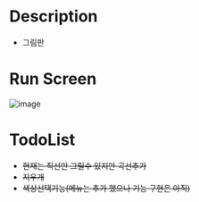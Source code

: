 # Description
+ 그림판
# Run Screen
![image](https://user-images.githubusercontent.com/89134202/140510314-ab93cf1f-318f-4999-ac37-2abd472f06ba.png)

# TodoList
+ ~~현재는 직선만 그릴수 있지만 곡선추가~~
+ ~~지우개~~
+ ~~색상선택기능(메뉴는 추가 했으나 기능 구현은 아직)~~
